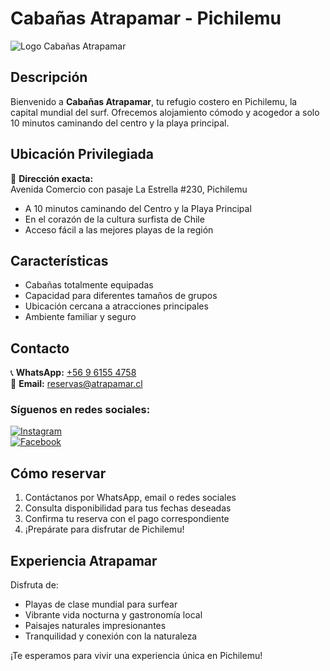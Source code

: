 # Cabañas Atrapamar - Pichilemu

![Logo Cabañas Atrapamar](<[cabanas-atrapamar-letras.png](https://cabanas-atrapamar-web.vercel.app/cabanas-atrapamar-log.png)>)

## Descripción

Bienvenido a **Cabañas Atrapamar**, tu refugio costero en Pichilemu, la capital mundial del surf. Ofrecemos alojamiento cómodo y acogedor a solo 10 minutos caminando del centro y la playa principal.

## Ubicación Privilegiada

📍 **Dirección exacta:**  
Avenida Comercio con pasaje La Estrella #230, Pichilemu

- A 10 minutos caminando del Centro y la Playa Principal
- En el corazón de la cultura surfista de Chile
- Acceso fácil a las mejores playas de la región

## Características

- Cabañas totalmente equipadas
- Capacidad para diferentes tamaños de grupos
- Ubicación cercana a atracciones principales
- Ambiente familiar y seguro

## Contacto

📞 **WhatsApp:** [+56 9 6155 4758](https://wa.me/56961554758)  
📧 **Email:** [reservas@atrapamar.cl](mailto:reservas@atrapamar.cl)

### Síguenos en redes sociales:

[![Instagram](https://img.shields.io/badge/Instagram-@atrapamar__pichilemu-E4405F?style=for-the-badge&logo=instagram)](https://www.instagram.com/atrapamar_pichilemu)  
[![Facebook](https://img.shields.io/badge/Facebook-Cabañas_Pichilemu-1877F2?style=for-the-badge&logo=facebook)](https://www.facebook.com/cabanaspichilemu.garridoabarca)

## Cómo reservar

1. Contáctanos por WhatsApp, email o redes sociales
2. Consulta disponibilidad para tus fechas deseadas
3. Confirma tu reserva con el pago correspondiente
4. ¡Prepárate para disfrutar de Pichilemu!

## Experiencia Atrapamar

Disfruta de:

- Playas de clase mundial para surfear
- Vibrante vida nocturna y gastronomía local
- Paisajes naturales impresionantes
- Tranquilidad y conexión con la naturaleza

¡Te esperamos para vivir una experiencia única en Pichilemu!

